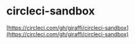 # circleci-sandbox


[https://circleci.com/gh/giraffi/circleci-sandbox](https://circleci.com/gh/giraffi/circleci-sandbox)
